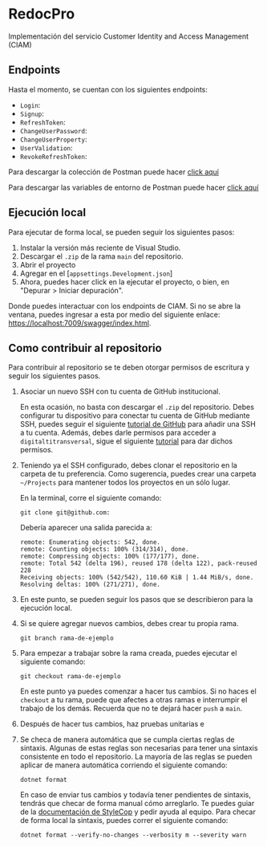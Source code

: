# RedocPro

Implementación del servicio Customer Identity and Access Management (CIAM)  

## Endpoints

Hasta el momento, se cuentan con los siguientes endpoints:
- `Login`: 
- `Signup`:
- `RefreshToken`: 
- `ChangeUserPassword`: 
- `ChangeUserProperty`: 
- `UserValidation`: 
- `RevokeRefreshToken`:

Para descargar la colección de Postman puede hacer <a href="postman_collection.json" download>click aquí</a>



Para descargar las variables de entorno de Postman puede hacer <a href="test_environment.json" download>click aquí</a>

## Ejecución local
Para ejecutar de forma local, se pueden seguir los siguientes pasos:
1. Instalar la versión más reciente de Visual Studio.
2. Descargar el `.zip` de la rama `main` del repositorio.
3. Abrir el proyecto
4. Agregar en el [`appsettings.Development.json`]
5. Ahora, puedes hacer click en la ejecutar el proyecto, o bien, en "Depurar > Iniciar depuración".

Donde puedes interactuar con los endpoints de CIAM. Si no se abre la ventana, puedes ingresar a esta por medio del siguiente enlace: [https://localhost:7009/swagger/index.html](https://localhost:7009/swagger/index.html).

## Como contribuir al repositorio
Para contribuir al repositorio se te deben otorgar permisos de escritura y seguir los siguientes pasos. 

1. Asociar un nuevo SSH con tu cuenta de GitHub institucional.

    En esta ocasión, no basta con descargar el `.zip` del repositorio. Debes configurar tu dispositivo para conectar tu cuenta de GitHub mediante SSH, puedes seguir el siguiente [tutorial de GitHub](https://docs.github.com/en/authentication/connecting-to-github-with-ssh/adding-a-new-ssh-key-to-your-github-account) para añadir una SSH a tu cuenta. Además, debes darle permisos para acceder a `digitaltitransversal`, sigue el siguiente [tutorial](https://docs.github.com/en/enterprise-cloud@latest/authentication/authenticating-with-saml-single-sign-on/authorizing-an-ssh-key-for-use-with-saml-single-sign-on) para dar dichos permisos.

2. Teniendo ya el SSH configurado, debes clonar el repositorio en la carpeta de tu preferencia. Como sugerencia, puedes crear una carpeta `~/Projects` para mantener todos los proyectos en un sólo lugar.

    En la terminal, corre el siguiente comando:
    ```
    git clone git@github.com:
    ```

    Debería aparecer una salida parecida a:
    ```
    remote: Enumerating objects: 542, done.
    remote: Counting objects: 100% (314/314), done.
    remote: Compressing objects: 100% (177/177), done.
    remote: Total 542 (delta 196), reused 178 (delta 122), pack-reused 228
    Receiving objects: 100% (542/542), 110.60 KiB | 1.44 MiB/s, done.
    Resolving deltas: 100% (271/271), done.
    ```

3. En este punto, se pueden seguir los pasos que se describieron para la ejecución local.

4. Si se quiere agregar nuevos cambios, debes crear tu propia rama.
    ```
    git branch rama-de-ejemplo
    ```

5. Para empezar a trabajar sobre la rama creada, puedes ejecutar el siguiente comando:

    ```
    git checkout rama-de-ejemplo
    ```

    En este punto ya puedes comenzar a hacer tus cambios. Si no haces el `checkout` a tu rama, puede que afectes a otras ramas e interrumpir el trabajo de los demás. Recuerda que no te dejará hacer `push` a `main`. 

6. Después de hacer tus cambios, haz pruebas unitarias e

7. Se checa de manera automática que se cumpla ciertas reglas de sintaxis. Algunas de estas reglas son necesarias para tener una sintaxis consistente en todo el repositorio. La mayoría de las reglas se pueden aplicar de manera automática corriendo el siguiente comando:
    ```
    dotnet format
    ```
    En caso de enviar tus cambios y todavía tener pendientes de sintaxis, tendrás que checar de forma manual cómo arreglarlo. Te puedes guiar de la [documentación de StyleCop](https://github.com/DotNetAnalyzers/StyleCopAnalyzers/tree/master/documentation) y pedir ayuda al equipo. Para checar de forma local la sintaxis, puedes correr el siguiente comando:

    ```
    dotnet format --verify-no-changes --verbosity m --severity warn
    ```

